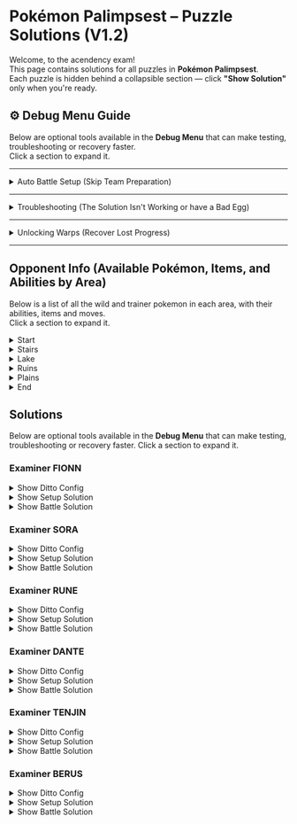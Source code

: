 # Pokémon Palimpsest – Puzzle Solutions (V1.2)

Welcome, to the acendency exam!  
This page contains solutions for all puzzles in **Pokémon Palimpsest**.  
Each puzzle is hidden behind a collapsible section — click **"Show Solution"** only when you're ready.  


## ⚙️ Debug Menu Guide

Below are optional tools available in the **Debug Menu** that can make testing, troubleshooting or recovery faster.  
Click a section to expand it.

---

<details>
  <summary>Auto Battle Setup (Skip Team Preparation)</summary>

Setting up your Ditto correctly is part of the puzzle experience — but it can be time-consuming.  
If you’d like to skip the setup and have the correct team automatically configured for each battle, you can use the **Debug Menu**.

**How to Access:**
> Press **L + R + B + START** during gameplay to open the Debug Menu.

**How to Auto-Setup Battles:**
1. From the Debug Menu, select **“Battles.”**
2. Choose the trainer you want to fight to start a **Test Battle.**
3. On the **first turn**, retire from the test battle.
4. Your party will now be automatically configured and ready to fight that trainer for real.
</details>

---

<details>
  <summary>Troubleshooting (The Solution Isn't Working or have a Bad Egg)</summary>

If you’re following a solution exactly but it’s not working, your Pokémon’s data may be **corrupted** (incorrect IVs or nature).

You can verify and fix this using the Debug Menu.

**To Check:**
1. Open the Debug Menu (**L + R + B + START**).
2. Go to **“Scripts.”**
3. Run **“Test IV’s.”**

**Expected result:**  
- All IVs = **0**  
- Nature = **Naughty**

If your results differ:

**To Fix:**
1. Go to **“Scripts.”**
2. Run **“Reset Ditto.”**

This will restore your Pokémon’s data to the correct values.
</details>

---

<details>
  <summary>Unlocking Warps (Recover Lost Progress)</summary>

If you’ve lost progress, deleted a save, etc., you can unlock warp flags manually.

**How to Unlock Warps:**
1. Open the Debug Menu (**L + R + B + START**).
2. Navigate to **`Flags & Vars` → `Set Flags`**.
3. Enable any of the following flags:

| Area | Flag Name | Flag ID |
|:--|:--|:--|
| Stairs (base warp, required for others) | `FLAG_UNLOCK_STAIRS_WARP` | `0x63` |
| Lake | `FLAG_UNLOCK_LAKE_WARP` | `0x64` |
| Cave | `FLAG_UNLOCK_CAVE_WARP` | `0x65` |
| Summit | `FLAG_UNLOCK_SUMMIT_WARP` | `0x66` |
| Flower Field | `FLAG_UNLOCK_FLOWER_WARP` | `0x67` |

> ⚠️ **Note:** The warp menu will only be available if the **Stairs Warp** is unlocked.
</details>

---

## Opponent Info (Available Pokémon, Items, and Abilities by Area)

Below is a list of all the wild and trainer pokemon in each area, with their abilities, items and moves.  
Click a section to expand it.


<details>
  <summary>Start</summary>

| Location | Species | Item         | Ability | Move 1 | Move 2    | Move 3 | Move 4 |
|:--       |:--      |:--           |:--      |:--     |:--        |:--     |:--     |
| Wild     | Pichu   | Room Service | Static  | Tackle |           |        |        |
</details>

<details>
  <summary>Stairs</summary>

| Location | Species   | Item | Ability      | Move 1      | Move 2        | Move 3   | Move 4 |
|:--       |:--        |:--   |:--           |:--          |:--            |:--       |:--     |
| Wild     | Farfetchd | -    | Inner Focus  | Sand Attack | Fury Cutter   | Cut      | Leer   |
</details>

<details>
  <summary>Lake</summary>

| Location       | Species         | Item           | Ability     | Move 1      | Move 2     | Move 3     | Move 4  |
|:--             |:--              |:--             |:--          |:--          |:--         |:--         |:--      |
| Wild           | Forretress      | Zoom Lens      | Sturdy      | Take Down   | Rapid Spin | Heavy Slam | Curse   |
| Wild           | Muk             | Ability Shield | Sticky Hold | Pound       | Harden     | Earth Power| Disable |
| Examiner Fionn | Chespin         | -              | Bulletproof | Worry Seed | Take Down| - | - |
| Examiner Fionn | Exeggutor       | -              | Chlorophyll | Stored Power | Calm Mind | Absorb | - |
| Examiner Sora  | Chansey         | -              | Natural Cure | Fling | Covet | Minimize | Low Kick |
| Examiner Sora  | Ampharos (Mega) | -              | Mold Breaker | Zap Cannon | Focus Blast | - | - |
</details>

<details>
  <summary>Ruins</summary>

| Location       | Species   | Item             | Ability      | Move 1          | Move 2       | Move 3     | Move 4     |
|:--             |:--        |:--               |:--           |:--              |:--           |:--         |:--         |
| Wild           | Aron      | Rawst Berry      | Heavy Metal  | Roar            | Headbutt     | Earth Power| Rock Slide |
| Wild           | Numel     | -                | Oblivious    | Flame Charge    | Incinerate   | Smack Down | Endure     |
| Examiner Rune  | Hawlucha  | -                | Mold Breaker | Sky Drop        | Poison Jab   | -          | -          |
| Examiner Rune  | Mr. Mime  | Lagging Tail     | Soundproof   | Dream Eater     | Yawn         | Magic Powder | Role Play |
| Examiner Dante | Starmie   | Terrain Extender | Analytic     | Psychic Terrain | Refresh      | Toxic        | Foresight |
| Examiner Dante | Illumise  | -                | Prankster    | Will-O-Wisp     | Tail Wind    | Last Resort  | Role Play |
| Examiner Dante | Haunter   | Toxic Orb        | Levitate     | Curse           | Destiny Bond | Haze         | - |
</details>

<details>
  <summary>Plains</summary>

| Location | Species | Item | Ability | Move 1 | Move 2 | Move 3 | Move 4 |
|:--|:--|:--|:--|:--|:--|:--|:--|
| Deity Tenjin | Ninjask | King’s Rock | Speed Boost | Poison Sting | Bullet Punch | - | - |
| Deity Tenjin | Slowpoke | Rocky Helmet | Oblivious | Perish Song | Misty Terrain | Telekinesis | Confusion |
| Deity Tenjin | Zeraora | Air Balloon | Volt Absorb | Plasma Fists | - | - | - |
</details>

<details>
  <summary>End</summary>

| Location | Species      | Item          | Ability     | Move 1     | Move 2  | Move 3 | Move 4 |
|:--       |:--           |:--            |:--          |:--         |:--      |:--     |:--     |
| Berus | Houndoom (Mega) | Bright Powder | Magic Guard | Sheer Cold | Fissure | Guillotine | - |
</details>



## Solutions

Below are optional tools available in the **Debug Menu** that can make testing, troubleshooting or recovery faster.
Click a section to expand it.

### Examiner FIONN 

<details>
  <summary>Show Ditto Config</summary>

| Species | Item | Ability | Move 1 | Move 2 | Move 3 | Move 4 |
|:--|:--|:--|:--|:--|:--|:--|
| Forretress | Zoom Lens | - | Curse | Fury Cutter | - | - |
</details>

<details>
  <summary>Show Setup Solution</summary>

| Type | Name | Description / How to Obtain |
|:--|:--|:--|
| Species | Forretress | Transmute on the Forretress (Lake) |
| Item | Zoom Lens | Use Barter on the Forretress (Lake) |
| Move | Curse | Use Sketch on the Forretress (Lake) |
| Move | Fury Cutter | Use Sketch on the Farfetch'd (Stairs) |
</details>

<details>
  <summary>Show Battle Solution</summary>


| Turn | Action | Target |
|:--|:--|:--|
| 1 | Curse | Chespin |
| 2 | Fury Cutter | Chespin |
| 3 | Fury Cutter | Chespin |
| 4 | Fury Cutter | Exeggutor |
</details>

### Examiner SORA 

<details>
  <summary>Show Ditto Config</summary>

| Species   | Item           | Ability     | Move 1     | Move 2      | Move 3 | Move 4 |
| :-------- | :------------- | :---------- | :--------- | :---------- | :----- | :----- |
| Exeggutor | Ability Shield | Bulletproof | Heavy Slam | Earth Power | -      | -      |

</details>

<details>
  <summary>Show Setup Solution</summary>

| Type    | Name           | Description / How to Obtain |
| :------ | :------------- | :-------------------------- |
| Species | Exeggutor      | Transmute on FIONNs Exeggutor          |
| Item    | Ability Shield | Covet on Muk (Lake). Covet must knock out the Muk or sticky hold will proc. You must Barter to get rid of your held items before using Covet or you will not get the item. To get Covet you need to Sketch from Sora's Chansey. Fight Sora with Muk or else Chansey will Low Kick after Minimising and not Covet. |
| Ability | Bulletproof    | Transference on FIONNs Chespin |
| Move    | Heavy Slam     | Sketch on FIONNs Chespin or Forretress (Lake) |
| Move    | Earth Power    | Sketch on Muk (Lake)                          |

</details>

<details>
  <summary>Show Battle Solution</summary>

| Turn | Action      | Target        |
| :--- | :---------- | :------------ |
| 1    | Heavy Slam  | Chansey       |
| 2    | Heavy Slam  | Chansey       |
| 3    | Earth Power | Mega Ampharos |
| 4    | Earth Power | Mega Ampharos |
| 5    | Earth Power | Mega Ampharos |
</details>

### Examiner RUNE 

<details>
  <summary>Show Ditto Config</summary>

| Species    | Item        | Ability     | Move 1     | Move 2     | Move 3 | Move 4 |
| :--------- | :---------- | :---------- | :--------- | :--------- | :----- | :----- |
| Forretress | -           | Heavy Metal | Worry Seed | Heavy Slam | -      | -      |

</details>

<details>
  <summary>Show Setup Solution</summary>

| Type    | Name        | Description / How to Obtain |
| :------ | :---------- | :-------------------------- |
| Species | Forretress  | Transmute Forretress (Lake) |
| Ability | Heavy Metal | Transference on Aron (Cave) |
| Move    | Worry Seed  | Sketch on FIONNs Chespin    |
| Move    | Heavy Slam  | Sketch on FIONNs Chespin or Forretress (Lake) |

</details>

<details>
  <summary>Show Battle Solution</summary>

| Turn | Action       | Target   |
| :--- | :----------- | :------- |
| 1    | Worry Seed   | Hawlucha |
| 2    | Worry Seed   | Hawlucha |
| 3    | Heavy Slam   | Hawlucha |
| 4    | Heavy Slam   | Hawlucha |
| 5    | Heavy Slam   | Hawlucha |
| 6    | Worry Seed   | Mr. Mime |
| 7    | Transference | Mr. Mime |
| 8    | Heavy Slam   | Mr. Mime |
| 9    | Heavy Slam   | Mr. Mime |

</details>


### Examiner DANTE 

<details>
  <summary>Show Ditto Config</summary>

| Species | Item        | Ability     | Move 1       | Move 2 | Move 3       | Move 4    |
| :------ | :---------- | :---------- | :----------- | :----- | :----------- | :-------- |
| Muk     | Rawst Berry | Heavy Metal | Magic Powder | Roar   | Flame Charge | -         |

</details>

<details>
  <summary>Show Setup Solution</summary>

| Type    | Name         | Description / How to Obtain |
| :------ | :----------- | :-------------------------- |
| Species | Muk          | Transmute on Muk (Lake)     |
| Item    | Rawst Berry  | Barter on Aron (Cave)       |
| Ability | Heavy Metal  | Transference on Aron (Cave) |
| Move    | Magic Powder | Sketch on RUNE's Mr.Mime    |
| Move    | Roar         | Sketch on Aron (Cave). In order to Sketch Roar you must have Soundproof. To get this use Transference on RUNE's Mr. Mime (then retire) |
| Move    | Flame Charge | Sketch on Carkoal (Cave)    |

</details>

<details>
  <summary>Show Battle Solution</summary>

| Turn | Action                  | Target   |
| :--- | :---------------------- | :------- |
| 1    | Flame Charge            | Illumise |
| 2    | Flame Charge            | Illumise |
| 3    | Roar                    | Illumise |
| 4    | Magic Powder            | Haunter  |
| 5    | Transference            | Haunter  |
| 6    | Transference            | Starmie  |
| 7    | Transference            | Haunter  |
| 8    | Transference            | Starmie  |
| 9    | Transference            | Haunter  |
| 10   | Tera Fire, Flame Charge | Illumise |
| 11   | Flame Charge            | Illumise |
| 12   | Flame Charge            | Starmie  |
| 13   | Flame Charge            | Starmie  |
| 14   | Flame Charge            | Starmie  |
| 15   | Flame Charge            | Starmie  |
| 16   | Flame Charge            | Starmie  |


</details>

### Examiner TENJIN 

<details>
  <summary>Show Ditto Config</summary>

| Species   | Item         | Ability     | Move 1       | Move 2     | Move 3  | Move 4 |
| :-------- | :----------- | :---------- | :----------- | :--------- | :------ | :----- |
| Sandygast | Rocky Helmet | Inner Focus | Plasma Fists | Disable    | Roar    | -    |


</details>

<details>
  <summary>Show Setup Solution</summary>

| Type    | Name         | Description / How to Obtain |
| :------ | :----------- | :-------------------------- |
| Species | Sandygast    | Stone Puzzle on Summit Left |
| Item    | Rocky Helmet | Use Barter on TENJIN's Slowpoke |
| Ability | Inner Focus  | Use Transference on the Farfetch'd (Stairs) |
| Move    | Plasma Fists | Use Sketch on TENJIN's Zeraora (to bring it out you'll need Roar)                           |
| Move    | Disable      | Sketch on Muk (Lake)        |
| Move    | Roar         | Sketch on Aron (Cave). In order to Sketch Roar you must have Soundproof. To get this use Transference on RUNE's Mr. Mime (then retire)                            |

</details>

<details>
  <summary>Show Battle Solution</summary>

| Turn | Action       | Target   |
| :--- | :----------- | :------- |
| 1    | Roar         | Ninjask  |
| 2    | Transference | Zeraora  |
| 3    | Disable      | Slowpoke |
| 4    | Plasma Fists | Slowpoke |
| 5    | Plasma Fists | Slowpoke |
| 6    | Tera Fire, Anything     | -        |
| 7    | Anything     | -        |
| 8    | Anything     | -        |
| 9    | Anything     | -        |
| 10   | Anything     | -        |


</details>

### Examiner BERUS 

<details>
  <summary>Show Ditto Config</summary>

| Species       | Item         | Ability | Move 1 | Move 2 | Move 3        | Move 4 |
| :-------      | :----------  | :------ | :----- | :----- | :-----        | :----- |
| Houndoom Mega | Room Service | Sturdy  | Curse  | Leer   | Magic Powder  | Fling  |



</details>

<details>
  <summary>Show Setup Solution</summary>

| Type    | Name         | Description / How to Obtain |
| :------ | :----------  | :-------------------------- |
| Species | Sandygast    | From the summit rock puzzle |
| Ability | Sturdy       | From the Forretress (Lake)  |
| Item    | Room Service | From the Pichu (Flower)     |
| Move    | Curse        | Sketch on DANTE's Haunter   |
| Move    | Magic Power  | Sketch on RUNE's Mr Mime    |
| Move    | Leer         | Sketch on Farfetchd         |
| Move    | Fling        | Sketch on SORA's Chansey (after a bater so it has an item) |

</details>

<details>
  <summary>Show Battle Solution</summary>

| Turn | Action       | Target |
| :--- | :-------     | :----- |
| 1    | Curse        | -      |
| 2    | Curse        | -      |
| 3    | Curse        | -      |
| 4    | Curse        | -      |
| 5    | Curse        | -      |
| 6    | Curse        | -      |
| 7    | Barter       | -      |
| 8    | Leer         | -      |
| 9    | Leer         | -      |
| 10   | Leer         | -      |
| 11   | Leer         | -      |
| 12   | Leer         | -      |
| 13   | Magic Powder | -      |
| 14   | Fling        | -      |
| 15   | Barter       | -      |
| 16   | Fling        | -      |

</details>